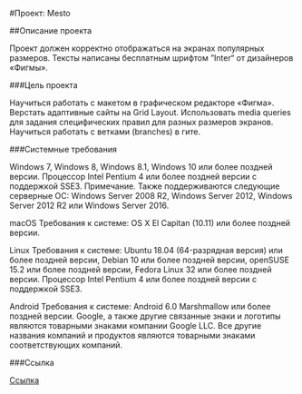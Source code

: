 #Проект: Mesto

##Описание проекта

Проект должен корректно отображаться на экранах популярных размеров. Тексты написаны бесплатным шрифтом ”Inter“ от дизайнеров «Фигмы».

###Цель проекта

Научиться работать с макетом в графическом редакторе «Фигма». Верстать адаптивные сайты на Grid Layout. Использовать media queries для задания специфических правил для разных размеров экранов. Научиться работать с ветками (branches) в гите.

###Cистемные требования

Windows 7, Windows 8, Windows 8.1, Windows 10 или более поздней версии. Процессор Intel Pentium 4 или более поздней версии с поддержкой SSE3. Примечание. Также поддерживаются следующие серверные ОС: Windows Server 2008 R2, Windows Server 2012, Windows Server 2012 R2 или Windows Server 2016.

macOS Требования к системе: OS X El Capitan (10.11) или более поздней версии.

Linux Требования к системе: Ubuntu 18.04 (64-разрядная версия) или более поздней версии, Debian 10 или более поздней версии, openSUSE 15.2 или более поздней версии, Fedora Linux 32 или более поздней версии. Процессор Intel Pentium 4 или более поздней версии с поддержкой SSE3.

Android Требования к системе: Android 6.0 Marshmallow или более поздней версии. Google, а также другие связанные знаки и логотипы являются товарными знаками компании Google LLC. Все другие названия компаний и продуктов являются товарными знаками соответствующих компаний.

###Сcылка

[Сcылка](http://https://slavarichkov.github.io/mesto/)